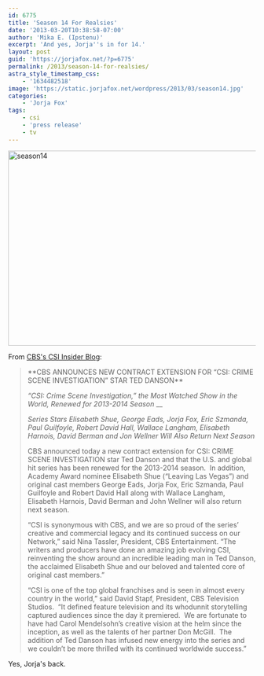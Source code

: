 ```yaml
---
id: 6775
title: 'Season 14 For Realsies'
date: '2013-03-20T10:38:58-07:00'
author: 'Mika E. (Ipstenu)'
excerpt: 'And yes, Jorja''s in for 14.'
layout: post
guid: 'https://jorjafox.net/?p=6775'
permalink: /2013/season-14-for-realsies/
astra_style_timestamp_css:
    - '1634482518'
image: 'https://static.jorjafox.net/wordpress/2013/03/season14.jpg'
categories:
    - 'Jorja Fox'
tags:
    - csi
    - 'press release'
    - tv
---
```


<img class="aligncenter size-full wp-image-6776" alt="season14" src="//static.jorjafox.net/wordpress/2013/03/season14.jpg" width="596" height="397" />

From <a href="http://www.cbs.com/shows/csi/insider_blog/1000470/">CBS's CSI Insider Blog</a>:
<blockquote>**CBS ANNOUNCES NEW CONTRACT EXTENSION FOR “CSI: CRIME SCENE INVESTIGATION” STAR TED DANSON**

_“CSI: Crime Scene Investigation,” the Most Watched Show in the World, Renewed for 2013-2014 Season_
__

_Series Stars Elisabeth Shue, George Eads, Jorja Fox, Eric Szmanda, Paul Guilfoyle, Robert David Hall, Wallace Langham, Elisabeth Harnois, David Berman and Jon Wellner Will Also Return Next Season_

CBS announced today a new contract extension for CSI: CRIME SCENE INVESTIGATION star Ted Danson and that the U.S. and global hit series has been renewed for the 2013-2014 season. &nbsp;In addition, Academy Award nominee Elisabeth Shue (“Leaving Las Vegas”) and original cast members George Eads, Jorja Fox, Eric Szmanda, Paul Guilfoyle and Robert David Hall along with Wallace Langham, Elisabeth Harnois, David Berman and John Wellner will also return next season.

“CSI is synonymous with CBS, and we are so proud of the series’ creative and commercial legacy and its continued success on our Network,” said Nina Tassler, President, CBS Entertainment. “The writers and producers have done an amazing job evolving CSI, reinventing the show around an incredible leading man in Ted Danson, the acclaimed Elisabeth Shue and our beloved and talented core of original cast members.”

“CSI is one of the top global franchises and is seen in almost every country in the world,” said David Stapf, President, CBS Television Studios. &nbsp;“It defined feature television and its whodunnit storytelling captured audiences since the day it premiered. &nbsp;We are fortunate to have had Carol Mendelsohn’s creative vision at the helm since the inception, as well as the talents of her partner Don McGill. &nbsp;The addition of Ted Danson has infused new energy into the series and we couldn’t be more thrilled with its continued worldwide success.”</blockquote>

Yes, Jorja's back.
